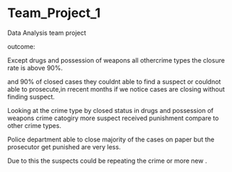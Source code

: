 # Team_Project_1
Data Analysis team project 



outcome:

Except drugs and possession of weapons all othercrime types the closure rate is above 90%.

and  90% of closed cases they couldnt able to find a suspect or couldnot able to prosecute,in rrecent months if we notice cases are closing without finding suspect.

Looking at the crime type by closed status in drugs and possession of weapons crime catogiry more suspect received punishment compare to other crime types.

Police department able to close majority of the cases on paper but the prosecutor get punished are very less.

Due to this the suspects could be repeating the crime or more new .

